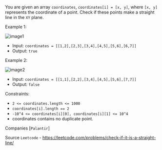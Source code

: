 You are given an array `coordinates`, `coordinates[i] = [x, y]`, where `[x, y]` represents the coordinate of a point. Check if these points make a straight line in the `XY` plane.

Example 1:

![image1](https://assets.leetcode.com/uploads/2019/10/15/untitled-diagram-2.jpg)

- Input: `coordinates = [[1,2],[2,3],[3,4],[4,5],[5,6],[6,7]]`
- Output: `true`

Example 2:

![image2](https://assets.leetcode.com/uploads/2019/10/09/untitled-diagram-1.jpg)

- Input: `coordinates = [[1,1],[2,2],[3,4],[4,5],[5,6],[7,7]]`
- Output: `false`
 

Constraints:

- `2 <= coordinates.length <= 1000`
- `coordinates[i].length == 2`
- `-10^4 <= coordinates[i][0], coordinates[i][1] <= 10^4`
- coordinates contains no duplicate point.

Companies [`Palantir`]

Source `Leetcode` - https://leetcode.com/problems/check-if-it-is-a-straight-line/